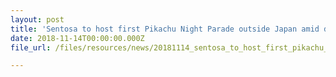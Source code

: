 ```yaml
---
layout: post
title: 'Sentosa to host first Pikachu Night Parade outside Japan amid dazzling Island Lights'
date: 2018-11-14T00:00:00.000Z
file_url: /files/resources/news/20181114_sentosa_to_host_first_pikachu_night_parade_outside_japan_amid_dazzling_island_lights.pdf

---
```


